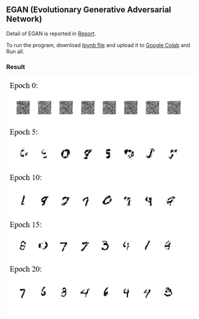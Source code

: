 ## EGAN (Evolutionary Generative Adversarial Network)

Detail of EGAN is reported in [Report](Report.pdf).

To run the program, download [Ipynb file](EGAN.ipynb) and upload it to [Google Colab](https://colab.research.google.com/notebooks/) and Run all.

### Result

![Result](imgs/result.jpg)